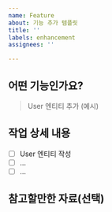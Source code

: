 ```yaml
---
name: Feature
about: 기능 추가 템플릿
title: ''
labels: enhancement
assignees: ''

---
```


## 어떤 기능인가요?

> User 엔티티 추가 (예시)

## 작업 상세 내용

- [ ] User 엔티티 작성
- [ ] ...
- [ ] ...

## 참고할만한 자료(선택)
